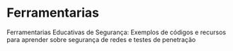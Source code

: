 # Ferramentarias
 Ferramentarias Educativas de Segurança: Exemplos de códigos e recursos para aprender sobre segurança de redes e testes de penetração
